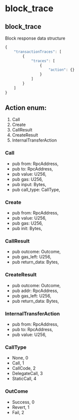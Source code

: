 # block\_trace

## block\_trace

Block response data structure

```javascript
{
    "transactionTraces": [
        {
            "traces": [
                {
                    "action": {}
                }
            ]
        }
    ]    
}
```

## Action enum:

1. Call 
2. Create
3. CallResult
4. CreateResult
5. InternalTransferAction

### Call

* pub from: RpcAddress,
* pub to: RpcAddress,
* pub value: U256,
* pub gas: U256,
* pub input: Bytes,
* pub call\_type: CallType,

### Create

* pub from: RpcAddress,
* pub value: U256,
* pub gas: U256,
* pub init: Bytes,

### CallResult

* pub outcome: Outcome,
* pub gas\_left: U256,
* pub return\_data: Bytes,

### CreateResult

* pub outcome: Outcome,
* pub addr: RpcAddress,
* pub gas\_left: U256,
* pub return\_data: Bytes,

### InternalTransferAction

* pub from: RpcAddress,
* pub to: RpcAddress,
* pub value: U256,

### CallType

* None, 0 
* Call, 1
* CallCode, 2
* DelegateCall, 3
* StaticCall, 4

### OutCome

* Success, 0
* Revert, 1
* Fail, 2

